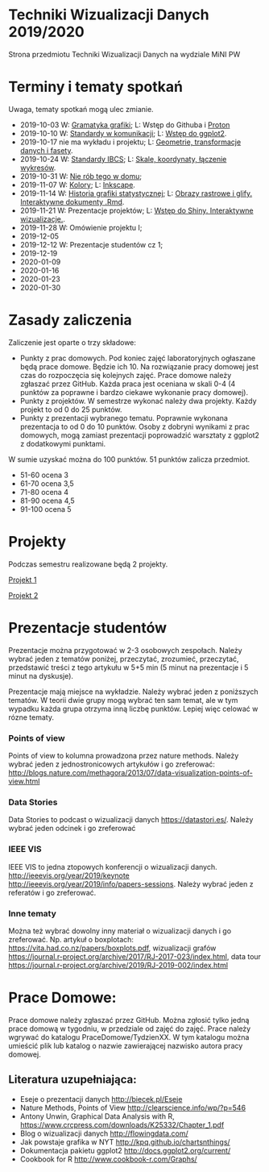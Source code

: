 # Techniki Wizualizacji Danych 2019/2020

Strona przedmiotu Techniki Wizualizacji Danych na wydziale MiNI PW

# Terminy i tematy spotkań

Uwaga, tematy spotkań mogą ulec zmianie.

* 2019-10-03 W: [Gramatyka grafiki](http://biecek.pl/Eseje/indexGramatyka.html); L: Wstęp do Githuba i [Proton](https://github.com/mini-pw/2020Z-TechnikiWizualizacjiDanych/tree/master/proton)
* 2019-10-10 W: [Standardy w komunikacji](http://www.ibcs-a.org/); L: [Wstęp do ggplot2](https://github.com/mini-pw/2020Z-TechnikiWizualizacjiDanych/tree/master/Materia%C5%82y/TYDZIEN2).
* 2019-10-17 nie ma wykładu i projektu; L: [Geometrie, transformacje danych i fasety](https://github.com/mini-pw/2020Z-TechnikiWizualizacjiDanych/tree/master/Materia%C5%82y/TYDZIEN3).
* 2019-10-24 W: [Standardy IBCS](Materiały/ibcs_wyklad.pdf); L: [Skale, koordynaty, łączenie wykresów](https://github.com/mini-pw/2020Z-TechnikiWizualizacjiDanych/blob/master/Materia%C5%82y/TYDZIEN4/scales-coordinates-multiplots.R).
* 2019-10-31 W: [Nie rób tego w domu](http://biecek.pl/Eseje/indexPomylka.html);
* 2019-11-07 W: [Kolory](http://biecek.pl/Eseje/indexKolory.html); L: [Inkscape](https://github.com/mini-pw/2020Z-TechnikiWizualizacjiDanych/blob/master/Materia%C5%82y/TYDZIEN5/export.R).
* 2019-11-14 W: [Historia grafiki statystycznej](http://biecek.pl/Eseje/indexHistoria.html); L: [Obrazy rastrowe i glify. Interaktywne dokumenty .Rmd](https://github.com/mini-pw/2020Z-TechnikiWizualizacjiDanych/tree/master/Materia%C5%82y/TYDZIEN6).
* 2019-11-21 W: Prezentacje projektów; L: [Wstęp do Shiny. Interaktywne wizualizacje.](https://github.com/mini-pw/2020Z-TechnikiWizualizacjiDanych/tree/master/Materia%C5%82y/TYDZIEN7).
* 2019-11-28 W: Omówienie projektu I;
* 2019-12-05 
* 2019-12-12 W: Prezentacje studentów cz 1;
* 2019-12-19
* 2020-01-09
* 2020-01-16
* 2020-01-23
* 2020-01-30


# Zasady zaliczenia

Zaliczenie jest oparte o trzy składowe:

* Punkty z prac domowych. Pod koniec zajęć laboratoryjnych ogłaszane będą prace domowe. Będzie ich 10. Na rozwiązanie pracy domowej jest czas do rozpoczęcia się kolejnych zajęć. Prace domowe należy zgłaszać przez GitHub. Każda praca jest oceniana w skali 0-4 (4 punktów za poprawne i bardzo ciekawe wykonanie pracy domowej).
* Punkty z projektów. W semestrze wykonać należy dwa projekty. Każdy projekt to od 0 do 25 punktów. 
* Punkty z prezentacji wybranego tematu. Poprawnie wykonana prezentacja to od 0 do 10 punktów. Osoby z dobryni wynikami z prac domowych, mogą zamiast prezentacji poprowadzić warsztaty z ggplot2 z dodatkowymi punktami.

W sumie uzyskać można do 100 punktów. 51 punktów zalicza przedmiot.

* 51-60 ocena 3
* 61-70 ocena 3,5
* 71-80 ocena 4
* 81-90 ocena 4,5
* 91-100 ocena 5

# Projekty

Podczas semestru realizowane będą 2 projekty. 

[Projekt 1](Projekt1/README.md)

[Projekt 2](Projekt2/README.md)

# Prezentacje studentów

Prezentacje można przygotować w 2-3 osobowych zespołach. Należy wybrać jeden z tematów poniżej, przeczytać, zrozumieć, przeczytać, przedstawić treści z tego artykułu w 5+5 min (5 minut na prezentacje i 5 minut na dyskusje).

Prezentacje mają miejsce na wykładzie. Należy wybrać jeden z poniższych tematów. W teorii dwie grupy mogą wybrać ten sam temat, ale w tym wypadku każda grupa otrzyma inną liczbę punktów. Lepiej więc celować w rózne tematy.

### Points of view

Points of view to kolumna prowadzona przez nature methods. Należy wybrać jeden z jednostronicowych artykułów i go zreferować: http://blogs.nature.com/methagora/2013/07/data-visualization-points-of-view.html

### Data Stories

Data Stories to podcast o wizualizacji danych https://datastori.es/. Należy wybrać jeden odcinek i go zreferować

### IEEE VIS 

IEEE VIS to jedna  ztopowych konferencji o wizualizacji danych. http://ieeevis.org/year/2019/keynote http://ieeevis.org/year/2019/info/papers-sessions. Należy wybrać jeden z referatów i go zreferować.

### Inne tematy

Można też wybrać dowolny inny materiał o wizualizacji danych i go zreferować. Np. artykuł o boxplotach: https://vita.had.co.nz/papers/boxplots.pdf, wizualizacji grafów https://journal.r-project.org/archive/2017/RJ-2017-023/index.html, data tour https://journal.r-project.org/archive/2019/RJ-2019-002/index.html


# Prace Domowe:

Prace domowe należy zgłaszać przez GitHub. 
Można zgłosić tylko jedną prace domową w tygodniu, w przedziale od zajęć do zajęć. 
Prace należy wgrywać do katalogu PraceDomowe/TydzienXX. 
W tym katalogu można umieścić plik lub katalog o nazwie zawierającej nazwisko autora pracy domowej.


Literatura uzupełniająca:
-------------------------
* Eseje o prezentacji danych http://biecek.pl/Eseje
* Nature Methods, Points of View http://clearscience.info/wp/?p=546
* Antony Unwin, Graphical Data Analysis with R, https://www.crcpress.com/downloads/K25332/Chapter_1.pdf
* Blog o wizualizacji danych http://flowingdata.com/
* Jak powstaje grafika w NYT http://kpq.github.io/chartsnthings/
* Dokumentacja pakietu ggplot2 http://docs.ggplot2.org/current/
* Cookbook for R http://www.cookbook-r.com/Graphs/


